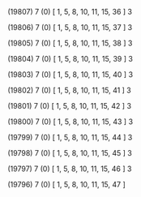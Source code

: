 (19807) 7 (0) [ 1, 5, 8, 10, 11, 15, 36 ] 3 


(19806) 7 (0) [ 1, 5, 8, 10, 11, 15, 37 ] 3 


(19805) 7 (0) [ 1, 5, 8, 10, 11, 15, 38 ] 3 


(19804) 7 (0) [ 1, 5, 8, 10, 11, 15, 39 ] 3 


(19803) 7 (0) [ 1, 5, 8, 10, 11, 15, 40 ] 3 


(19802) 7 (0) [ 1, 5, 8, 10, 11, 15, 41 ] 3 


(19801) 7 (0) [ 1, 5, 8, 10, 11, 15, 42 ] 3 


(19800) 7 (0) [ 1, 5, 8, 10, 11, 15, 43 ] 3 


(19799) 7 (0) [ 1, 5, 8, 10, 11, 15, 44 ] 3 


(19798) 7 (0) [ 1, 5, 8, 10, 11, 15, 45 ] 3 


(19797) 7 (0) [ 1, 5, 8, 10, 11, 15, 46 ] 3 


(19796) 7 (0) [ 1, 5, 8, 10, 11, 15, 47 ]  

